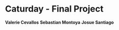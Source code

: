 <h1>Caturday - Final Project</h1>

<b>Valerie Cevallos</b>
<b>Sebastian Montoya</b>
<b>Josue Santiago</b>
